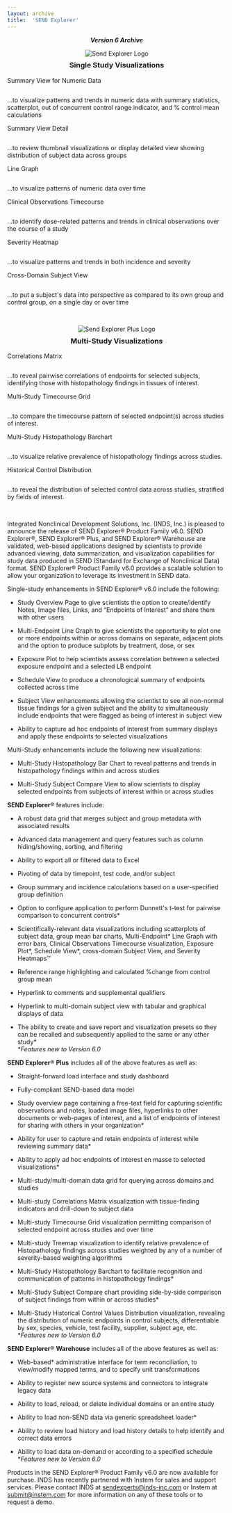 ```yaml
---
layout: archive
title:  'SEND Explorer'
---
```


<div style="text-align:center">
   <p style="font-weight:bold; font-style:italic">Version 6 Archive<p>
  <img src="/assets/images/se-small.jpg" style="margin-bottom: -1em" alt="Send Explorer Logo">
  <h3>Single Study Visualizations</h3>
</div>
<div class="pure-g">
  <div class="pure-u-1-2">
    <p class="thumbtitle">Summary View for Numeric Data</p>
    <a href="/assets/se-images/Slide2.PNG" 
       data-lightbox="slide-2"
       data-title="Summary View for Numeric Data"> 
      <img class="thumbsize" src="/assets/se-images/Slide2.PNG" alt="" />
    </a>
    <p class="thumbsize">…to visualize patterns and trends in numeric data with summary statistics, scatterplot, out of concurrent control range indicator, and % control mean calculations</p>
  </div>
  <div class="pure-u-1-2">
    <p class="thumbtitle">Summary View Detail</p>
    <a href="/assets/se-images/Slide3.PNG" 
       data-lightbox="slide-3"
       data-title="Summary View Detail"> 
      <img class="thumbsize" src="/assets/se-images/Slide3.PNG" alt="" />
    </a>
    <p class="thumbsize">…to review thumbnail visualizations or display detailed view showing distribution of subject data across groups</p>
  </div>
  <div class="pure-u-1-2">
    <p class="thumbtitle">Line Graph</p>
    <a href="/assets/se-images/multi-study-linegraph-slide.png" 
       data-lightbox="slide-9"
       data-title="Multi Endpoint Line Graph"> 
      <img class="thumbsize" src="/assets/se-images/multi-study-linegraph-slide.png" alt="" />
    </a>
    <p class="thumbsize">…to visualize patterns of numeric data over time</p>
  </div>  
  <div class="pure-u-1-2">
    <p class="thumbtitle">Clinical Observations Timecourse</p>
    <a href="/assets/se-images/clinobs-slide.png" 
       data-lightbox="slide-10"
       data-title="Clinical Observations Timecourse"> 
      <img class="thumbsize" src="/assets/se-images/clinobs-slide.png" alt="" />
    </a>
    <p class="thumbsize">...to identify dose-related patterns and trends in clinical observations over the course of a study</p>
  </div>  
  <div class="pure-u-1-2">
    <p class="thumbtitle">Severity Heatmap</p>
    <a href="/assets/se-images/Slide1.PNG" 
       data-lightbox="slide-1"
       data-title="Severity Heatmap"> 
      <img class="thumbsize" src="/assets/se-images/Slide1.PNG" alt="" />
    </a>
    <p class="thumbsize">…to visualize patterns and trends in both incidence and severity</p>
  </div>
  <div class="pure-u-1-2">
    <p class="thumbtitle">Cross-Domain Subject View</p>
    <a href="/assets/se-images/Slide4.PNG" 
       data-lightbox="slide-4"
       data-title="Cross-Domain Subject View"> 
      <img class="thumbsize" src="/assets/se-images/Slide4.PNG" alt="" />
    </a>
    <p class="thumbsize">…to put a subject's data into perspective as compared to its own group and control group, on a single day or over time</p>
  </div>
</div>
<p>&nbsp;</p>
<div style="text-align:center">
  <img src="/assets/images/se-plus-small.jpg" style="margin-bottom: -1em" alt="Send Explorer Plus Logo">
  <h3>Multi-Study Visualizations</h3>
</div>
<div class="pure-g">
  <div class="pure-u-1-2">
    <p class="thumbtitle">Correlations Matrix</p>
    <a href="/assets/se-images/Slide5.PNG" 
       data-lightbox="slide-5"
       data-title="Correlations Matrix"> 
      <img class="thumbsize" src="/assets/se-images/Slide5.PNG" alt="" />
    </a>
    <p class="thumbsize">…to reveal pairwise correlations of endpoints for selected subjects, identifying those with histopathology findings in tissues of interest.</p>
  </div>
  <div class="pure-u-1-2">
    <p class="thumbtitle">Multi-Study Timecourse Grid</p>
    <a href="/assets/se-images/Slide6.PNG" 
       data-lightbox="slide-6"
       data-title="Multi-Study Timecourse Grid"> 
      <img class="thumbsize" src="/assets/se-images/Slide6.PNG" alt="" />
    </a>
    <p class="thumbsize">…to compare the timecourse pattern of selected endpoint(s) across studies of interest.</p>
  </div>
  <div class="pure-u-1-2">
    <p class="thumbtitle">Multi-Study Histopathology Barchart</p>
    <a href="/assets/se-images/HistoBarChart.png" 
       data-lightbox="slide-7"
       data-title="Multi-Study Histo Barchart"> 
      <img class="thumbsize" src="/assets/se-images/HistoBarChart.png" alt="" />
    </a>
    <p class="thumbsize">…to visualize relative prevalence of histopathology findings across studies.</p>
  </div>
  <div class="pure-u-1-2">
    <p class="thumbtitle">Historical Control Distribution</p>
    <a href="/assets/se-images/hcvd-slide.png" 
       data-lightbox="slide-8"> 
      <img class="thumbsize" src="/assets/se-images/hcvd-slide.png" alt="" />
    </a>
    <p class="thumbsize">…to reveal the distribution of selected control data across studies, stratified by fields of interest.</p>
  </div>
</div>
<p>&nbsp;</p>
Integrated Nonclinical Development Solutions, Inc. (INDS, Inc.) is
pleased to announce the release of SEND Explorer® Product Family v6.0.
SEND Explorer®, SEND Explorer® Plus, and SEND Explorer® Warehouse are
validated, web-based applications designed by scientists to provide
advanced viewing, data summarization, and visualization capabilities for
study data produced in SEND (Standard for Exchange of Nonclinical Data)
format. SEND Explorer® Product Family v6.0 provides a scalable solution
to allow your organization to leverage its investment in SEND data.

Single-study enhancements in SEND Explorer® v6.0 include the following:

-   Study Overview Page to give scientists the option to create/identify
    Notes, Image files, Links, and “Endpoints of Interest” and share
    them with other users

-   Multi-Endpoint Line Graph to give scientists the opportunity to plot
    one or more endpoints within or across domains on separate, adjacent
    plots and the option to produce subplots by treatment, dose, or sex

-   Exposure Plot to help scientists assess correlation between a
    selected exposure endpoint and a selected LB endpoint

-   Schedule View to produce a chronological summary of endpoints
    collected across time

-   Subject View enhancements allowing the scientist to see all
    non-normal tissue findings for a given subject and the ability to
    simultaneously include endpoints that were flagged as being of
    interest in subject view

-   Ability to capture ad hoc endpoints of interest from summary
    displays and apply these endpoints to selected visualizations

Multi-Study enhancements include the following new visualizations:

-   Multi-Study Histopathology Bar Chart to reveal patterns and trends
    in histopathology findings within and across studies

-   Multi-Study Subject Compare View to allow scientists to display
    selected endpoints from subjects of interest within or across
    studies

**SEND Explorer**® features include:

-   A robust data grid that merges subject and group metadata with
    associated results

-   Advanced data management and query features such as column
    hiding/showing, sorting, and filtering

-   Ability to export all or filtered data to Excel

-   Pivoting of data by timepoint, test code, and/or subject

-   Group summary and incidence calculations based on a user-specified
    group definition

-   Option to configure application to perform Dunnett's t-test for
    pairwise comparison to concurrent controls\*

-   Scientifically-relevant data visualizations including scatterplots
    of subject data, group mean bar charts, Multi-Endpoint\* Line Graph
    with error bars, Clinical Observations Timecourse visualization,
    Exposure Plot\*, Schedule View\*, cross-domain Subject View, and
    Severity Heatmaps™

-   Reference range highlighting and calculated %change from control
    group mean

-   Hyperlink to comments and supplemental qualifiers

-   Hyperlink to multi-domain subject view with tabular and graphical
    displays of data

-   The ability to create and save report and visualization presets so
    they can be recalled and subsequently applied to the same or any
    other study\*  
    \**Features new to Version 6.0*

**SEND Explorer**® **Plus** includes all of the above features as well
as:

-   Straight-forward load interface and study dashboard

-   Fully-compliant SEND-based data model

-   Study overview page containing a free-text field for capturing
    scientific observations and notes, loaded image files, hyperlinks to
    other documents or web-pages of interest, and a list of endpoints of
    interest for sharing with others in your organization\*

-   Ability for user to capture and retain endpoints of interest while
    reviewing summary data\*

-   Ability to apply ad hoc endpoints of interest en masse to selected
    visualizations\*

-   Multi-study/multi-domain data grid for querying across domains and
    studies

-   Multi-study Correlations Matrix visualization with tissue-finding
    indicators and drill-down to subject data

-   Multi-study Timecourse Grid visualization permitting comparison of
    selected endpoint across studies and over time

-   Multi-study Treemap visualization to identify relative prevalence of
    Histopathology findings across studies weighted by any of a number
    of severity-based weighting algorithms

-   Multi-Study Histopathology Barchart to facilitate recognition and
    communication of patterns in histopathology findings\*

-   Multi-Study Subject Compare chart providing side-by-side comparison
    of subject findings from within or across studies\*

-   Multi-Study Historical Control Values Distribution visualization,
    revealing the distribution of numeric endpoints in control subjects,
    differentiable by sex, species, vehicle, test facility, supplier,
    subject age, etc.  
    \**Features new to Version 6.0*

**SEND Explorer**® **Warehouse** includes all of the above features as
well as:

-   Web-based\* administrative interface for term reconciliation, to
    view/modify mapped terms, and to specify unit transformations

-   Ability to register new source systems and connectors to integrate
    legacy data

-   Ability to load, reload, or delete individual domains or an entire
    study

-   Ability to load non-SEND data via generic spreadsheet loader\*

-   Ability to review load history and load history details to help
    identify and correct data errors

-   Ability to load data on-demand or according to a specified
    schedule  
    \**Features new to Version 6.0*

Products in the SEND Explorer® Product Family v6.0 are now available for
purchase. INDS has recently partnered with Instem for sales and support
services. Please contact INDS at <sendexperts@inds-inc.com> or Instem at
<submit@instem.com> for more information on any of these tools or to
request a demo.
